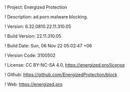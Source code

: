 ! Project: Energized Protection

! Description: ad.porn.malware blocking.

! Version: 6.32.0810.22.11.310.05

! Build Version: 22.11.310.05

! Build Date: Sun, 06 Nov 22 05:02:47 +06

! Version Code: 3100502

! License: CC BY-NC-SA 4.0, https://energized.pro/license

! Github: https://github.com/EnergizedProtection/block

! Web: https://energized.pro
